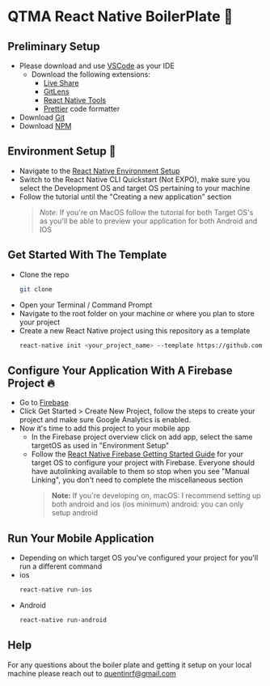 # QTMA React Native BoilerPlate :volcano:

## Preliminary Setup

- Please download and use [VSCode](https://code.visualstudio.com/) as your IDE
  - Download the following extensions:
    - [Live Share](https://marketplace.visualstudio.com/items?itemName=MS-vsliveshare.vsliveshare-pack)
    - [GitLens](https://marketplace.visualstudio.com/items?itemName=eamodio.gitlens)
    - [React Native Tools](https://marketplace.visualstudio.com/items?itemName=msjsdiag.vscode-react-native)
    - [Prettier](https://marketplace.visualstudio.com/items?itemName=esbenp.prettier-vscode) code formatter
- Download [Git](https://git-scm.com/)
- Download [NPM](https://www.npmjs.com/get-npm)

## Environment Setup :evergreen_tree:

- Navigate to the [React Native Environment Setup](https://reactnative.dev/docs/environment-setup)
- Switch to the React Native CLI Quickstart (Not EXPO), make sure you select the Development OS and target OS pertaining to your machine
- Follow the tutorial until the "Creating a new application" section
  > _Note:_ If you're on MacOS follow the tutorial for both Target OS's as you'll be able to preview your application for both Android and IOS

## Get Started With The Template

- Clone the repo
  ```sh
  git clone
  ```
- Open your Terminal / Command Prompt
- Navigate to the root folder on your machine or where you plan to store your project
- Create a new React Native project using this repository as a template
  ```sh
  react-native init <your_project_name> --template https://github.com/QueensTechMediaAssociation/react-native-template-qtma
  ```

## Configure Your Application With A Firebase Project :fire:

- Go to [Firebase](https://firebase.google.com/)
- Click Get Started > Create New Project, follow the steps to create your project and make sure Google Analytics is enabled.
- Now it's time to add this project to your mobile app
  - In the Firebase project overview click on add app, select the same targetOS as used in "Environment Setup"
  - Follow the [React Native Firebase Getting Started Guide](https://rnfirebase.io/) for your target OS to configure your project with Firebase. Everyone should have autolinking available to them so stop when you see "Manual Linking", you don't need to complete the miscellaneous section
    > **Note:** If you're developing on, macOS: I recommend setting up both android and ios (ios minimum) android: you can only setup android

## Run Your Mobile Application

- Depending on which target OS you've configured your project for you'll run a different command
- ios
  ```sh
  react-native run-ios
  ```
- Android
  ```sh
  react-native run-android
  ```

## Help

For any questions about the boiler plate and getting it setup on your local machine please reach out to quentinrf@gmail.com
